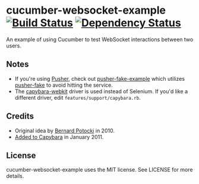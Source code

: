 # cucumber-websocket-example [![Build Status](https://secure.travis-ci.org/tristandunn/cucumber-websocket-example.png?branch=master)](http://travis-ci.org/tristandunn/cucumber-websocket-example) [![Dependency Status](https://gemnasium.com/tristandunn/cucumber-websocket-example.png)](https://gemnasium.com/tristandunn/cucumber-websocket-example)

An example of using Cucumber to test WebSocket interactions between two users.

## Notes

* If you're using [Pusher](http://pusher.com), check out [pusher-fake-example](https://github.com/tristandunn/pusher-fake-example) which utilizes [pusher-fake](https://github.com/tristandunn/pusher-fake) to avoid hitting the service.
* The [capybara-webkit](https://github.com/thoughtbot/capybara-webkit) driver is used instead of Selenium. If you'd like a different driver, edit `features/support/capybara.rb`.

## Credits

* Original idea by [Bernard Potocki](http://imanel.org/blog/2010/03/cucumber-testing-for-multiple-users-continuation/) in 2010.
* [Added to Capybara](https://github.com/jnicklas/capybara/commits?author=tristandunn) in January 2011.

## License

cucumber-websocket-example uses the MIT license. See LICENSE for more details.
